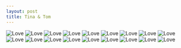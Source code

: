 ```yaml
---
layout: post
title: Tina & Tom
---
```

<img alt="Love" src="{{site.baseurl}}images/wedding/AK473112.jpg">
<img alt="Love" src="{{site.baseurl}}images/wedding/AK473106.jpg">
<img alt="Love" src="{{site.baseurl}}images/wedding/AK473117.jpg">
<img alt="Love" src="{{site.baseurl}}images/wedding/AK473102.jpg">
<img alt="Love" src="{{site.baseurl}}images/wedding/AK473081.jpg">
<img alt="Love" src="{{site.baseurl}}images/wedding/AK473084.jpg">
<img alt="Love" src="{{site.baseurl}}images/wedding/AK473089.jpg">
<img alt="Love" src="{{site.baseurl}}images/wedding/AK473092.jpg">
<img alt="Love" src="{{site.baseurl}}images/wedding/AK473095.jpg">
<img alt="Love" src="{{site.baseurl}}images/wedding/AK473100.jpg">
<img alt="Love" src="{{site.baseurl}}images/wedding/AK472396.jpg">
<img alt="Love" src="{{site.baseurl}}images/wedding/AK473055.jpg">
<img alt="Love" src="{{site.baseurl}}images/wedding/AK473058.jpg">
<img alt="Love" src="{{site.baseurl}}images/wedding/AK473063.jpg">
<img alt="Love" src="{{site.baseurl}}images/wedding/AK473064.jpg">
<img alt="Love" src="{{site.baseurl}}images/wedding/AK473067.jpg">
<img alt="Love" src="{{site.baseurl}}images/wedding/AK473071.jpg">
<img alt="Love" src="{{site.baseurl}}images/wedding/AK473076.jpg">